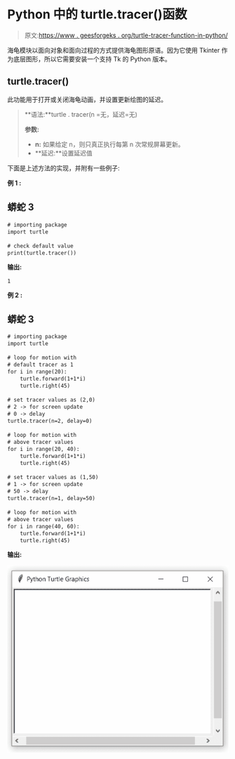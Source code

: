# Python 中的 turtle.tracer()函数

> 原文:[https://www . geesforgeks . org/turtle-tracer-function-in-python/](https://www.geeksforgeeks.org/turtle-tracer-function-in-python/)

海龟模块以面向对象和面向过程的方式提供海龟图形原语。因为它使用 Tkinter 作为底层图形，所以它需要安装一个支持 Tk 的 Python 版本。

## turtle.tracer()

此功能用于打开或关闭海龟动画，并设置更新绘图的延迟。

> **语法:**turtle . tracer(n =无，延迟=无)
> 
> **参数:**
> 
> *   **n:** 如果给定 n，则只真正执行每第 n 次常规屏幕更新。
> *   **延迟:**设置延迟值

下面是上述方法的实现，并附有一些例子:

**例 1 :**

## 蟒蛇 3

```
# importing package
import turtle

# check default value
print(turtle.tracer())
```

**输出:**

```
1

```

**例 2 :**

## 蟒蛇 3

```
# importing package
import turtle

# loop for motion with
# default tracer as 1
for i in range(20):
    turtle.forward(1+1*i)
    turtle.right(45)

# set tracer values as (2,0)
# 2 -> for screen update
# 0 -> delay
turtle.tracer(n=2, delay=0)

# loop for motion with
# above tracer values
for i in range(20, 40):
    turtle.forward(1+1*i)
    turtle.right(45)

# set tracer values as (1,50)
# 1 -> for screen update
# 50 -> delay
turtle.tracer(n=1, delay=50)

# loop for motion with
# above tracer values
for i in range(40, 60):
    turtle.forward(1+1*i)
    turtle.right(45)
```

**输出:**

![](img/6a62661e6b7a0269bfa0725d09d641de.png)